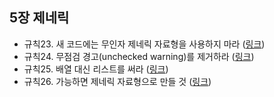 ## 5장 제네릭

- 규칙23. 새 코드에는 무인자 제네릭 자료형을 사용하지 마라 ([링크](rule23.md))
- 규칙24. 무점검 경고(unchecked warning)를 제거하라 ([링크](rule24.md))
- 규칙25. 배열 대신 리스트를 써라 ([링크](rule25.md))
- 규칙26. 가능하면 제네릭 자료형으로 만들 것 ([링크](rule26.md))
